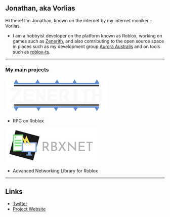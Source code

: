 ## Jonathan, aka Vorlias
Hi there! I'm Jonathan, known on the internet by my internet moniker - Vorlias.

- I am a hobbyist developer on the platform known as Roblox, working on games such as [Zenerith](https://zenerith.com), and also contributing to the open source space in places such as my development group [Aurora Australis](//github.com/roblox-aurora) and on tools such as [roblox-ts](//roblox-ts.com).

----

### My main projects
[![Zenerith](./assets/zenerith.png)](http://zenerith.com)
- RPG on Roblox

[![Networking v2](./assets/net2logo.png?v2=)](http://docs.vorlias.com/rbx-net)
- Advanced Networking Library for Roblox

----

## Links
- [Twitter](https://twitter.com/Vorlias)
- [Project Website](https://vorlias.com)